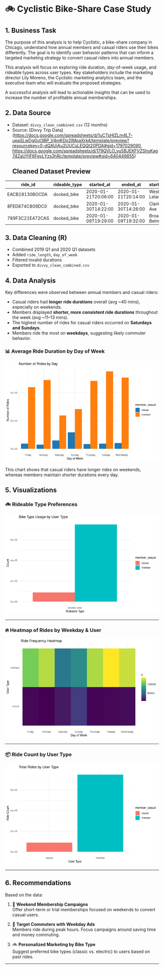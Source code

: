 # 🚲 Cyclistic Bike-Share Case Study

## 1. Business Task

The purpose of this analysis is to help Cyclistic, a bike-share company in Chicago, understand how annual members and casual riders use their bikes differently. The goal is to identify user behavior patterns that can inform a targeted marketing strategy to convert casual riders into annual members.

This analysis will focus on exploring ride duration, day-of-week usage, and rideable types across user types. Key stakeholders include the marketing director Lily Moreno, the Cyclistic marketing analytics team, and the executive team who will evaluate the proposed strategies.

A successful analysis will lead to actionable insights that can be used to increase the number of profitable annual memberships.

## 2. Data Source
- Dataset: `divvy_clean_combined.csv` (12 months)
- Source: [Divvy Trip Data](https://docs.google.com/spreadsheets/d/1uCTsHlZLm4L7-ueaSLwDg0ut3BP_V4mKDo2IMpaXrk4/template/preview?resourcekey=0-dQAUjAu2UUCsLEQQt20PDA#gid=1797029090, https://docs.google.com/spreadsheets/d/179QVLO_yu5BJEKFVZShsKag74ZaUYIF6FevLYzs3hRc/template/preview#gid=640449855)
  ## Cleaned Dataset Preview
| ride_id          | rideable_type | started_at          | ended_at             | start_station_name         | end_station_name           |
|------------------|---------------|---------------------|----------------------|----------------------------|----------------------------|
| EACB19130BOCDA   | docked_bike   | 2020-01-21T20:06:00 | 2020-01-21T20:14:00  | Western Ave & Leland Ave   | Clark St & Montrose Ave    |
| 8FED874C809DC0   | docked_bike   | 2020-01-30T14:22:00 | 2020-01-30T14:26:00  | Clark St & Montrose Ave    | Broadway & Belmont Ave     |
| 789F3C21E472CAS  | docked_bike   | 2020-01-09T19:29:00 | 2020-01-09T19:32:00  | Broadway & Belmont Ave     | Clark St & Randolph St     |


## 3. Data Cleaning (R)
- Combined 2019 Q1 and 2020 Q1 datasets
- Added `ride_length`, `day_of_week`
- Filtered invalid durations
- Exported to `divvy_clean_combined.csv`

## 4. Data Analysis
Key differences were observed between annual members and casual riders:

- Casual riders had **longer ride durations** overall (avg ~40 mins), especially on weekends.
- Members displayed **shorter, more consistent ride durations** throughout the week (avg ~11–13 mins).
- The highest number of rides for casual riders occurred on **Saturdays and Sundays**.
- Members ride the most on **weekdays**, suggesting likely commuter behavior.

### 📊 Average Ride Duration by Day of Week
![Average Ride Duration](rides_by_day.png)

This chart shows that casual riders have longer rides on weekends, whereas members maintain shorter durations every day.

## 5. Visualizations
### 🚲 Rideable Type Preferences

![Rideable Type by User](bike_type.png)

---
### 🔥 Heatmap of Rides by Weekday & User

![Ride Frequency Heatmap](ride_frequency.png)

---
### 📦 Ride Count by User Type

![Ride Count by User Type](total_rides_user_type.png)

---

## 6. Recommendations

Based on the data:

1. 🧩 **Weekend Membership Campaigns**  
   Offer short-term or trial memberships focused on weekends to convert casual users.

2. 💼 **Target Commuters with Weekday Ads**  
   Members ride during peak hours. Focus campaigns around saving time and money commuting.

3. 🚲 **Personalized Marketing by Bike Type**  
   Suggest preferred bike types (classic vs. electric) to users based on past rides.

---
